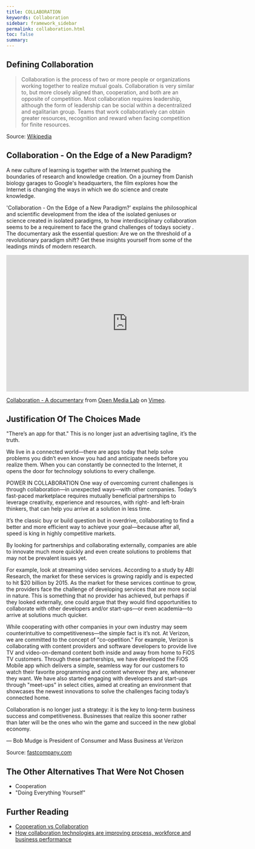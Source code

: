 ```yaml
---
title: COLLABORATION
keywords: Collaboration
sidebar: framework_sidebar
permalink: collaboration.html
toc: false
summary:
---
```


## Defining Collaboration
> Collaboration is the process of two or more people or organizations working together to realize mutual goals. Collaboration is very similar to, but more closely aligned than, cooperation, and both are an opposite of competition. Most collaboration requires leadership, although the form of leadership can be social within a decentralized and egalitarian group. Teams that work collaboratively can obtain greater resources, recognition and reward when facing competition for finite resources.

Source: [Wikipedia](https://en.wikipedia.org/wiki/Collaboration)

## Collaboration - On the Edge of a New Paradigm?
A new culture of learning is together with the Internet pushing the boundaries of research and knowledge creation. On a journey from Danish biology garages to Google's headquarters, the film explores how the Internet is changing the ways in which we do science and create knowledge.

'Collaboration - On the Edge of a New Paradigm?' explains the philosophical and scientific development from the idea of the isolated geniuses or science created in isolated paradigms, to how interdisciplinary collaboration seems to be a requirement to face the grand challenges of todays society . The documentary ask the essential question: Are we on the threshold of a revolutionary paradigm shift? Get these insights yourself from some of the leadings minds of modern research.

<iframe src="https://player.vimeo.com/video/119101747?title=0&byline=0&portrait=0" width="640" height="360" frameborder="0" webkitallowfullscreen mozallowfullscreen allowfullscreen></iframe>
<p><a href="https://vimeo.com/119101747">Collaboration - A documentary</a> from <a href="https://vimeo.com/openmedialab">Open Media Lab</a> on <a href="https://vimeo.com">Vimeo</a>.</p>

## Justification Of The Choices Made
"There’s an app for that." This is no longer just an advertising tagline, it’s the truth.

We live in a connected world—there are apps today that help solve problems you didn’t even know you had and anticipate needs before you realize them. When you can constantly be connected to the Internet, it opens the door for technology solutions to every challenge.

POWER IN COLLABORATION
One way of overcoming current challenges is through collaboration—in unexpected ways—with other companies. Today’s fast-paced marketplace requires mutually beneficial partnerships to leverage creativity, experience and resources, with right- and left-brain thinkers, that can help you arrive at a solution in less time.

It’s the classic buy or build question but in overdrive, collaborating to find a better and more efficient way to achieve your goal—because after all, speed is king in highly competitive markets.

By looking for partnerships and collaborating externally, companies are able to innovate much more quickly and even create solutions to problems that may not be prevalent issues yet.

For example, look at streaming video services. According to a study by ABI Research, the market for these services is growing rapidly and is expected to hit $20 billion by 2015. As the market for these services continue to grow, the providers face the challenge of developing services that are more social in nature. This is something that no provider has achieved, but perhaps if they looked externally, one could argue that they would find opportunities to collaborate with other developers and/or start-ups—or even academia—to arrive at solutions much quicker.

While cooperating with other companies in your own industry may seem counterintuitive to competitiveness—the simple fact is it’s not. At Verizon, we are committed to the concept of "co-opetition." For example, Verizon is collaborating with content providers and software developers to provide live TV and video-on-demand content both inside and away from home to FiOS TV customers. Through these partnerships, we have developed the FiOS Mobile app which delivers a simple, seamless way for our customers to watch their favorite programming and content wherever they are, whenever they want. We have also started engaging with developers and start-ups through "meet-ups" in select cities, aimed at creating an environment that showcases the newest innovations to solve the challenges facing today’s connected home.

Collaboration is no longer just a strategy: it is the key to long-term business success and competitiveness. Businesses that realize this sooner rather than later will be the ones who win the game and succeed in the new global economy.

— Bob Mudge is President of Consumer and Mass Business at Verizon

Source: [fastcompany.com](https://www.fastcompany.com/3024246/leadership-now/why-collaboration-is-crucial-to-success)

## The Other Alternatives That Were Not Chosen
* Cooperation
* "Doing Everything Yourself"

## Further Reading
* [Cooperation vs Collaboration](http://cloudhead.headmine.net/post/3279118157/cooperation-vs-collaboration)
* [How collaboration technologies are improving process, workforce and business performance](https://www.accenture.com/us-en/insight-outlook-how-collaboration-technologies-are-improving-process-workforce-business)

